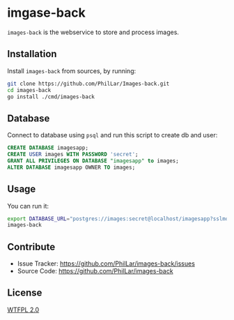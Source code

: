 imgase-back
=====

`images-back` is the webservice to store and process images.

Installation
------------

Install `images-back` from sources, by running:

```sh
git clone https://github.com/PhilLar/Images-back.git
cd images-back
go install ./cmd/images-back
```
Database
--------
Connect to database using `psql` and run this script to create db and user:
```sql
CREATE DATABASE imagesapp;
CREATE USER images WITH PASSWORD 'secret';
GRANT ALL PRIVILEGES ON DATABASE "imagesapp" to images;
ALTER DATABASE imagesapp OWNER TO images;
```

Usage
-----
You can run it:
```sh
export DATABASE_URL="postgres://images:secret@localhost/imagesapp?sslmode=disable"
images-back
```

Contribute
----------
- Issue Tracker: https://github.com/PhilLar/images-back/issues
- Source Code: https://github.com/PhilLar/images-back

License
--------
[WTFPL 2.0](https://wtfpl2.com/)